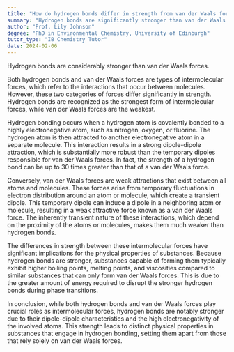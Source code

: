 ```yaml
---
title: "How do hydrogen bonds differ in strength from van der Waals forces?"
summary: "Hydrogen bonds are significantly stronger than van der Waals forces."
author: "Prof. Lily Johnson"
degree: "PhD in Environmental Chemistry, University of Edinburgh"
tutor_type: "IB Chemistry Tutor"
date: 2024-02-06
---
```


Hydrogen bonds are considerably stronger than van der Waals forces.

Both hydrogen bonds and van der Waals forces are types of intermolecular forces, which refer to the interactions that occur between molecules. However, these two categories of forces differ significantly in strength. Hydrogen bonds are recognized as the strongest form of intermolecular forces, while van der Waals forces are the weakest.

Hydrogen bonding occurs when a hydrogen atom is covalently bonded to a highly electronegative atom, such as nitrogen, oxygen, or fluorine. The hydrogen atom is then attracted to another electronegative atom in a separate molecule. This interaction results in a strong dipole-dipole attraction, which is substantially more robust than the temporary dipoles responsible for van der Waals forces. In fact, the strength of a hydrogen bond can be up to $30$ times greater than that of a van der Waals force.

Conversely, van der Waals forces are weak attractions that exist between all atoms and molecules. These forces arise from temporary fluctuations in electron distribution around an atom or molecule, which create a transient dipole. This temporary dipole can induce a dipole in a neighboring atom or molecule, resulting in a weak attractive force known as a van der Waals force. The inherently transient nature of these interactions, which depend on the proximity of the atoms or molecules, makes them much weaker than hydrogen bonds.

The differences in strength between these intermolecular forces have significant implications for the physical properties of substances. Because hydrogen bonds are stronger, substances capable of forming them typically exhibit higher boiling points, melting points, and viscosities compared to similar substances that can only form van der Waals forces. This is due to the greater amount of energy required to disrupt the stronger hydrogen bonds during phase transitions.

In conclusion, while both hydrogen bonds and van der Waals forces play crucial roles as intermolecular forces, hydrogen bonds are notably stronger due to their dipole-dipole characteristics and the high electronegativity of the involved atoms. This strength leads to distinct physical properties in substances that engage in hydrogen bonding, setting them apart from those that rely solely on van der Waals forces.
    